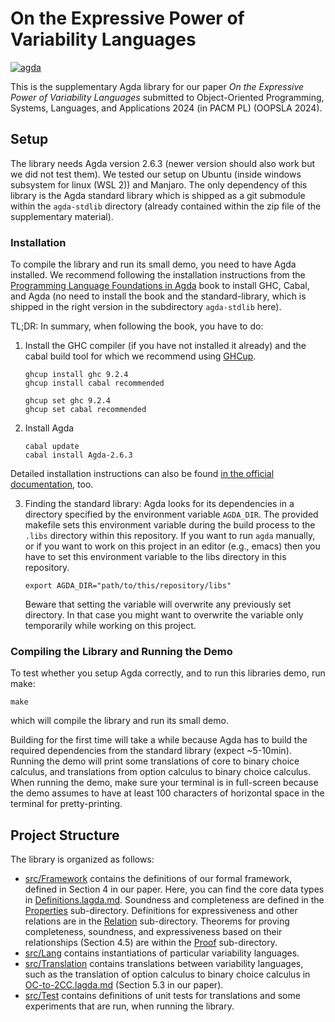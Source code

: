 ﻿
# On the Expressive Power of Variability Languages

[![agda][agda-badge-version-svg]][agda-badge-version-url]

This is the supplementary Agda library for our paper _On the Expressive Power of Variability Languages_ submitted to Object-Oriented Programming, Systems, Languages, and Applications 2024 (in PACM PL) (OOPSLA 2024). 

## Setup

The library needs Agda version 2.6.3 (newer version should also work but we did not test them). We tested our setup on Ubuntu (inside windows subsystem for linux (WSL 2)) and Manjaro. The only dependency of this library is the Agda standard library which is shipped as a git submodule within the `agda-stdlib` directory (already contained within the zip file of the supplementary material).

### Installation

To compile the library and run its small demo, you need to have Agda installed.
We recommend following the installation instructions from the [Programming Language Foundations in Agda](https://plfa.github.io/GettingStarted/) book to install GHC, Cabal, and Agda (no need to install the book and the standard-library, which is shipped in the right version in the subdirectory `agda-stdlib` here).

TL;DR: In summary, when following the book, you have to do:

1. Install the GHC compiler (if you have not installed it already) and the cabal build tool for which we recommend using [GHCup](https://www.haskell.org/ghcup/).

    ```shell
    ghcup install ghc 9.2.4
    ghcup install cabal recommended

    ghcup set ghc 9.2.4
    ghcup set cabal recommended
    ```

2. Install Agda

    ```shell
    cabal update
    cabal install Agda-2.6.3
    ```

Detailed installation instructions can also be found [in the official documentation](https://agda.readthedocs.io/en/v2.6.3/getting-started/installation.html), too.

3. Finding the standard library: Agda looks for its dependencies in a directory specified by the environment variable `AGDA_DIR`. The provided makefile sets this environment variable during the build process to the `.libs` directory within this repository. If you want to run `agda` manually, or if you want to work on this project in an editor (e.g., emacs) then you have to set this environment variable to the libs directory in this repository.

    ```shell
    export AGDA_DIR="path/to/this/repository/libs"
    ```

    Beware that setting the variable will overwrite any previously set directory. In that case you might want to overwrite the variable only temporarily while working on this project.

### Compiling the Library and Running the Demo

To test whether you setup Agda correctly, and to run this libraries demo, run make:
```shell
make
```
which will compile the library and run its small demo.

Building for the first time will take a while because Agda has to build the required dependencies from the standard library (expect ~5-10min). Running the demo will print some translations of core to binary choice calculus, and translations from option calculus to binary choice calculus. When running the demo, make sure your terminal is in full-screen because the demo assumes to have at least 100 characters of horizontal space in the terminal for pretty-printing.

## Project Structure

The library is organized as follows:

- [src/Framework](src/Framework) contains the definitions of our formal framework, defined in Section 4 in our paper.
  Here, you can find the core data types in [Definitions.lagda.md](src/Framework/Definitions.lagda.md).
  Soundness and completeness are defined in the [Properties](src/Framework/Properties) sub-directory.
  Definitions for expressiveness and other relations are in the [Relation](src/Framework/Relation) sub-directory.
  Theorems for proving completeness, soundness, and expressiveness based on their relationships (Section 4.5) are within the [Proof](src/Framework/Proof) sub-directory.
- [src/Lang](src/Lang) contains instantiations of particular variability languages.
- [src/Translation](src/Translation) contains translations between variability languages, such as the translation of option calculus to binary choice calculus in [OC-to-2CC.lagda.md](src/Translation/OC-to-2CC.lagda.md) (Section 5.3 in our paper).
- [src/Test](src/Test) contains definitions of unit tests for translations and some experiments that are run, when running the library.

[agda-badge-version-svg]: https://img.shields.io/badge/agda-v2.6.3-blue.svg
[agda-badge-version-url]: https://github.com/agda/agda/releases/tag/v2.6.3
